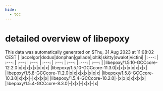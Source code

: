 ```yaml
---
hide:
  - toc
---
```


detailed overview of libepoxy
=============================


This data was automatically generated on $Thu, 31 Aug 2023 at 11:08:02 CEST
| |accelgor|doduo|donphan|gallade|joltik|skitty|swalot|victini|
| :---: | :---: | :---: | :---: | :---: | :---: | :---: | :---: | :---: |
|libepoxy/1.5.10-GCCcore-12.2.0|x|x|x|x|x|x|x|x|
|libepoxy/1.5.10-GCCcore-11.3.0|x|x|x|x|x|x|x|x|
|libepoxy/1.5.8-GCCcore-11.2.0|x|x|x|x|x|x|x|x|
|libepoxy/1.5.8-GCCcore-10.3.0|x|x|x|-|x|x|x|x|
|libepoxy/1.5.4-GCCcore-10.2.0|-|x|x|x|x|x|x|x|
|libepoxy/1.5.4-GCCcore-8.3.0|-|x|x|-|x|x|-|x|
